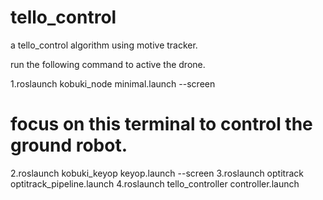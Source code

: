 # tello_control
a tello_control algorithm using motive tracker.

run the following command to active the drone.

1.roslaunch kobuki_node minimal.launch --screen
# focus on this terminal to control the ground robot.
2.roslaunch kobuki_keyop keyop.launch --screen
3.roslaunch optitrack optitrack_pipeline.launch
4.roslaunch tello_controller controller.launch 
